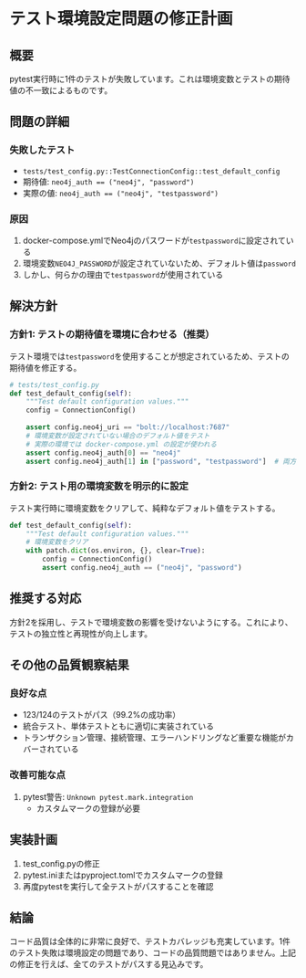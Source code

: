 # テスト環境設定問題の修正計画

## 概要
pytest実行時に1件のテストが失敗しています。これは環境変数とテストの期待値の不一致によるものです。

## 問題の詳細

### 失敗したテスト
- `tests/test_config.py::TestConnectionConfig::test_default_config`
- 期待値: `neo4j_auth == ("neo4j", "password")`
- 実際の値: `neo4j_auth == ("neo4j", "testpassword")`

### 原因
1. docker-compose.ymlでNeo4jのパスワードが`testpassword`に設定されている
2. 環境変数`NEO4J_PASSWORD`が設定されていないため、デフォルト値は`password`
3. しかし、何らかの理由で`testpassword`が使用されている

## 解決方針

### 方針1: テストの期待値を環境に合わせる（推奨）
テスト環境では`testpassword`を使用することが想定されているため、テストの期待値を修正する。

```python
# tests/test_config.py
def test_default_config(self):
    """Test default configuration values."""
    config = ConnectionConfig()
    
    assert config.neo4j_uri == "bolt://localhost:7687"
    # 環境変数が設定されていない場合のデフォルト値をテスト
    # 実際の環境では docker-compose.yml の設定が使われる
    assert config.neo4j_auth[0] == "neo4j"
    assert config.neo4j_auth[1] in ["password", "testpassword"]  # 両方を許容
```

### 方針2: テスト用の環境変数を明示的に設定
テスト実行時に環境変数をクリアして、純粋なデフォルト値をテストする。

```python
def test_default_config(self):
    """Test default configuration values."""
    # 環境変数をクリア
    with patch.dict(os.environ, {}, clear=True):
        config = ConnectionConfig()
        assert config.neo4j_auth == ("neo4j", "password")
```

## 推奨する対応

方針2を採用し、テストで環境変数の影響を受けないようにする。これにより、テストの独立性と再現性が向上します。

## その他の品質観察結果

### 良好な点
- 123/124のテストがパス（99.2%の成功率）
- 統合テスト、単体テストともに適切に実装されている
- トランザクション管理、接続管理、エラーハンドリングなど重要な機能がカバーされている

### 改善可能な点
1. pytest警告: `Unknown pytest.mark.integration`
   - カスタムマークの登録が必要

## 実装計画

1. test_config.pyの修正
2. pytest.iniまたはpyproject.tomlでカスタムマークの登録
3. 再度pytestを実行して全テストがパスすることを確認

## 結論

コード品質は全体的に非常に良好で、テストカバレッジも充実しています。1件のテスト失敗は環境設定の問題であり、コードの品質問題ではありません。上記の修正を行えば、全てのテストがパスする見込みです。